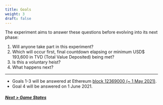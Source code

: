 ```yaml
---
title: Goals
weight: 3
draft: false
---
```


The experiment aims to answer these questions before evolving into its next phase:
1. Will anyone take part in this experiment?
2. Which will occur first, final countdown elapsing or minimum USD$ 193,600 in TVD (Total Value Deposited) being met?
3. Is this a voluntary heist?
4. What happens next?
---------
* Goals 1-3 will be answered at Ethereum [block 12369000 (~ 1 May 2021)](https://etherscan.io/block/countdown/12369000).
* Goal 4 will be answered on 1 June 2021.

##### [Next > Game States](#game-states)